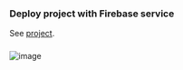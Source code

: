 ### Deploy project with Firebase service
See [project](https://TopBloggers.alsch19.repl.co).
###
![image](https://user-images.githubusercontent.com/78414390/161240732-e52b00f3-c97d-483e-839b-d1c8a2ff20d0.png)
